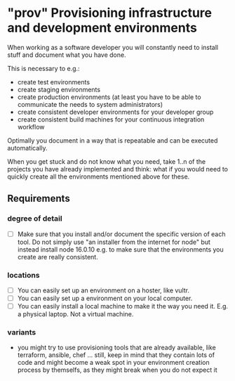 # "prov" Provisioning infrastructure and development environments

When working as a software developer you will constantly need to install stuff and document what you have done. 

This is necessary to e.g.:
- create test environments
- create staging environments
- create production environments (at least you have to be able to communicate the needs to system administrators)
- create consistent developer environments for your developer group
- create consistent build machines for your continuous integration workflow

Optimally you document in a way that is repeatable and can be executed automatically.

When you get stuck and do not know what you need, take 1..n of the projects you have already implemented and think: what if you would need to quickly create all the environments mentioned above for these.

## Requirements

### degree of detail

- [ ] Make sure that you install and/or document the specific version of each tool. Do not simply use "an installer from the internet for node" but instead install node 16.0.10 e.g. to make sure that the environments you create are really consistent.

### locations

- [ ] You can easily set up an environment on a hoster, like vultr.
- [ ] You can easily set up a environment on your local computer.
- [ ] You can easily install a local machine to make it the way you need it. E.g. a physical laptop. Not a virtual machine.

### variants

- you might try to use provisioning tools that are already available, like terraform, ansible, chef ... still, keep in mind that they contain lots of code and might become a weak spot in your environment creation process by themselfs, as they might break when you do not expect it

